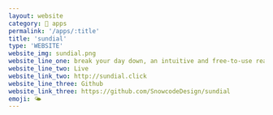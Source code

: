 ```yaml
---
layout: website
category: 🏬 apps
permalink: '/apps/:title'
title: 'sundial'
type: 'WEBSITE'
website_img: sundial.png
website_line_one: break your day down, an intuitive and free-to-use react / node.js app 
website_line_two: Live
website_link_two: http://sundial.click
website_line_three: Github
website_link_three: https://github.com/SnowcodeDesign/sundial
emoji: 🌤 
---
```

